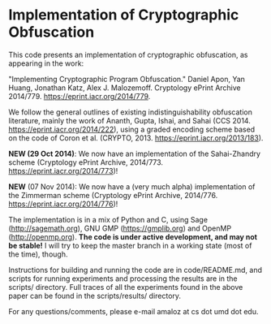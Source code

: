 Implementation of Cryptographic Obfuscation
==================================================

This code presents an implementation of cryptographic obfuscation, as appearing
in the work:

"Implementing Cryptographic Program Obfuscation." Daniel Apon, Yan Huang,
Jonathan Katz, Alex J. Malozemoff. Cryptology ePrint Archive 2014/779.
https://eprint.iacr.org/2014/779.

We follow the general outlines of existing indistinguishability obfuscation
literature, mainly the work of Ananth, Gupta, Ishai, and Sahai (CCS 2014.
https://eprint.iacr.org/2014/222), using a graded encoding scheme based on the
code of Coron et al. (CRYPTO, 2013. https://eprint.iacr.org/2013/183).

<b>NEW (29 Oct 2014)</b>: We now have an implementation of the Sahai-Zhandry
scheme (Cryptology ePrint Archive, 2014/773. https://eprint.iacr.org/2014/773)!

<b>NEW</b> (07 Nov 2014): We now have a (very much alpha) implementation of the
Zimmerman scheme (Cryptology ePrint Archive,
2014/776. https://eprint.iacr.org/2014/776)!

The implementation is in a mix of Python and C, using Sage
(http://sagemath.org), GNU GMP (https://gmplib.org) and OpenMP
(http://openmp.org).  <b>The code is under active development, and may not be
stable!</b> I will try to keep the master branch in a working state (most of the
time), though.

Instructions for building and running the code are in code/README.md, and
scripts for running experiments and processing the results are in the scripts/
directory.  Full traces of all the experiments found in the above paper can be
found in the scripts/results/ directory.

For any questions/comments, please e-mail amaloz at cs dot umd dot edu.

